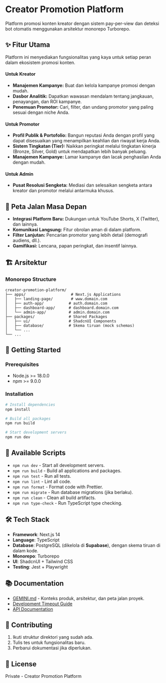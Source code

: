 # Creator Promotion Platform

Platform promosi konten kreator dengan sistem pay-per-view dan deteksi bot otomatis menggunakan arsitektur monorepo Turborepo.

## ✨ Fitur Utama

Platform ini menyediakan fungsionalitas yang kaya untuk setiap peran dalam ekosistem promosi konten.

#### Untuk Kreator

- **Manajemen Kampanye:** Buat dan kelola kampanye promosi dengan mudah.
- **Dasbor Analitik:** Dapatkan wawasan mendalam tentang jangkauan, penayangan, dan ROI kampanye.
- **Penemuan Promotor:** Cari, filter, dan undang promotor yang paling sesuai dengan niche Anda.

#### Untuk Promotor

- **Profil Publik & Portofolio:** Bangun reputasi Anda dengan profil yang dapat disesuaikan yang menampilkan keahlian dan riwayat kerja Anda.
- **Sistem Tingkatan (Tier):** Naikkan peringkat melalui tingkatan kinerja (Bronze, Silver, Gold) untuk mendapatkan lebih banyak peluang.
- **Manajemen Kampanye:** Lamar kampanye dan lacak penghasilan Anda dengan mudah.

#### Untuk Admin

- **Pusat Resolusi Sengketa:** Mediasi dan selesaikan sengketa antara kreator dan promotor melalui antarmuka khusus.

## 🔮 Peta Jalan Masa Depan

- **Integrasi Platform Baru:** Dukungan untuk YouTube Shorts, X (Twitter), dan lainnya.
- **Komunikasi Langsung:** Fitur obrolan aman di dalam platform.
- **Filter Lanjutan:** Pencarian promotor yang lebih detail (demografi audiens, dll.).
- **Gamifikasi:** Lencana, papan peringkat, dan insentif lainnya.

## 🏗️ Arsitektur

### Monorepo Structure

```
creator-promotion-platform/
├── apps/                    # Next.js Applications
│   ├── landing-page/        # www.domain.com
│   ├── auth-app/           # auth.domain.com
│   ├── dashboard-app/      # dashboard.domain.com
│   └── admin-app/          # admin.domain.com
├── packages/               # Shared Packages
│   ├── ui/                 # ShadcnUI Components
│   ├── database/           # Skema tiruan (mock schemas)
│   └── ...
└── ...
```

## 🚀 Getting Started

### Prerequisites

- Node.js >= 18.0.0
- npm >= 9.0.0

### Installation

```bash
# Install dependencies
npm install

# Build all packages
npm run build

# Start development servers
npm run dev
```

## 📜 Available Scripts

- `npm run dev` - Start all development servers.
- `npm run build` - Build all applications and packages.
- `npm run test` - Run all tests.
- `npm run lint` - Lint all code.
- `npm run format` - Format code with Prettier.
- `npm run migrate` - Run database migrations (jika berlaku).
- `npm run clean` - Clean all build artifacts.
- `npm run type-check` - Run TypeScript type checking.

## 🛠️ Tech Stack

- **Framework**: Next.js 14
- **Language**: TypeScript
- **Database**: PostgreSQL (dikelola di **Supabase**), dengan skema tiruan di dalam kode.
- **Monorepo**: Turborepo
- **UI**: ShadcnUI + Tailwind CSS
- **Testing**: Jest + Playwright

## 📚 Documentation

- [GEMINI.md](GEMINI.md) - Konteks produk, arsitektur, dan peta jalan proyek.
- [Development Timeout Guide](docs/development-timeout-guide.md)
- [API Documentation](docs/api/)

## 🤝 Contributing

1. Ikuti struktur direktori yang sudah ada.
2. Tulis tes untuk fungsionalitas baru.
3. Perbarui dokumentasi jika diperlukan.

## 📄 License

Private - Creator Promotion Platform
